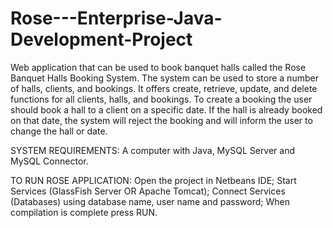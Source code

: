 # Rose---Enterprise-Java-Development-Project
Web application that can be used to book banquet halls called the Rose Banquet Halls Booking System. The system can be used to store a number of halls, clients, and bookings. It offers create, retrieve, update, and delete functions for all clients, halls, and bookings. To create a booking the user should book a hall to a client on a specific date. If the hall is already booked on that date, the system will reject the booking and will inform the user to change the hall or date.

SYSTEM REQUIREMENTS: A computer with Java, MySQL Server and MySQL Connector.

TO RUN ROSE APPLICATION: 
Open the project in Netbeans IDE;
Start Services (GlassFish Server OR Apache Tomcat);
Connect Services (Databases) using database name, user name and password;
When compilation is complete press RUN.
